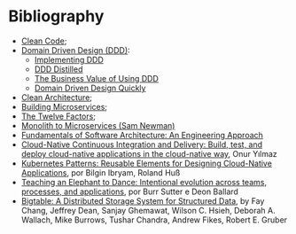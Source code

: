 # Bibliography



- [Clean Code](https://www.amazon.com/Clean-Code-Handbook-Software-Craftsmanship/dp/0132350882/ref=sr_1_1?dchild=1&keywords=clean+code&qid=1600030324&s=books&sr=1-1);
- [Domain Driven Design (DDD)](https://www.amazon.com/Domain-Driven-Design-Tackling-Complexity-Software/dp/0321125215/ref=sr_1_1?dchild=1&keywords=DDD&qid=1600030336&s=books&sr=1-1): 
  - [Implementing DDD](https://www.amazon.co.uk/Implementing-Domain-Driven-Design-Vaughn-Vernon/dp/0321834577) 
  - [DDD Distilled](https://www.amazon.co.uk/Domain-Driven-Design-Distilled-Vaughn-Vernon/dp/0134434420/ref=pd_lpo_14_t_1/262-0200870-8496500?_encoding=UTF8&pd_rd_i=0134434420&pd_rd_r=c7957a5b-3f2f-4008-8c93-8a9b5792c448&pd_rd_w=JKKyX&pd_rd_wg=dFALp&pf_rd_p=7b8e3b03-1439-4489-abd4-4a138cf4eca6&pf_rd_r=W41G9RPNEBHEF8Y5DXG8&psc=1&refRID=W41G9RPNEBHEF8Y5DXG8)
  - [The Business Value of Using DDD](https://www.informit.com/articles/article.aspx?p=1944876&seqNum=4)
  - [Domain Driven Design Quickly](https://www.infoq.com/minibooks/domain-driven-design-quickly/)
- [Clean Architecture](https://www.amazon.com/Clean-Architecture-Craftsmans-Software-Structure/dp/0134494164/ref=sr_1_1?crid=V32SL0V5C426&dchild=1&keywords=clean+architecture&qid=1600030309&s=books&sprefix=clean+a%2Cstripbooks-intl-ship%2C270&sr=1-1);
- [Building Microservices](https://www.amazon.com/Building-Microservices-Designing-Fine-Grained-Systems/dp/1491950358/ref=sr_1_1?dchild=1&keywords=Building+Microservices&qid=1600030352&s=books&sr=1-1);
- [The Twelve Factors](https://12factor.net/);
- [Monolith to Microservices (Sam Newman)](https://www.amazon.com/Monolith-Microservices-Evolutionary-Patterns-Transform/dp/1492047848/ref=sr_1_1?dchild=1&keywords=Monolith+to+Microservices&qid=1600030381&s=books&sr=1-1)
- [Fundamentals of Software Architecture: An Engineering Approach](https://www.amazon.com/Fundamentals-Software-Architecture-Comprehensive-Characteristics/dp/1492043451/ref=sr_1_1?crid=15A3MVYFJWK4G&dchild=1&keywords=arquitectura+de+software&qid=1600030589&s=books&sprefix=arquitectura%2Cstripbooks-intl-ship%2C272&sr=1-1)
- [Cloud-Native Continuous Integration and Delivery: Build, test, and deploy cloud-native applications in the cloud-native way](https://www.amazon.com.br/gp/product/B07HHDVSJK?ref_=kcp_mac_dp), Onur Yılmaz
- [Kubernetes Patterns: Reusable Elements for Designing Cloud-Native Applications](https://www.amazon.com.br/Kubernetes-Patterns-Designing-Cloud-Native-Applications-ebook/dp/B07QH3JCC6/ref=sr_1_1?__mk_pt_BR=%C3%85M%C3%85%C5%BD%C3%95%C3%91&dchild=1&keywords=kubernetes+patterns&qid=1591755073&s=digital-text&sr=1-1), por Bilgin Ibryam, Roland Huß
- [Teaching an Elephant to Dance: Intentional evolution across teams, processes, and applications](https://www.redhat.com/cms/managed-files/mi-middleware-teaching-elephant-to-dance-ebook-f8980kc-201709-en.pdf), por Burr Sutter e Deon Ballard
- [Bigtable: A Distributed Storage System for Structured Data](https://static.googleusercontent.com/media/research.google.com/en//archive/bigtable-osdi06.pdf), by Fay Chang, Jeffrey Dean, Sanjay Ghemawat, Wilson C. Hsieh, Deborah A. Wallach, Mike Burrows, Tushar Chandra, Andrew Fikes, Robert E. Gruber
